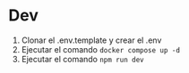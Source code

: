 

# Dev

1. Clonar el .env.template y crear el .env
2. Ejecutar el comando ``` docker compose up -d ```
3. Ejecutar el comando ``` npm run dev ```

